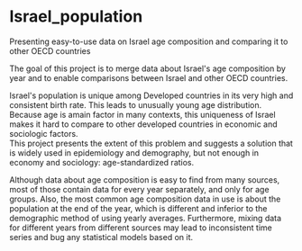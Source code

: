 # Israel_population
Presenting easy-to-use data on Israel age composition and comparing it to other OECD countries


The goal of this project is to merge data about Israel's age composition by year and to enable comparisons between Israel and other OECD countries. 

Israel's population is unique among Developed countries in its very high and consistent birth rate. This leads to unusually young age distribution. Because age is amain factor in many contexts, this uniqueness of Israel makes it hard to compare to other developed countries in economic and sociologic factors.  
This project presents the extent of this problem and suggests a solution that is widely used in epidemiology and demography, but not enough in economy and sociology: age-standardized ratios.


Although data about age composition is easy to find from many sources, 
most of those contain data for every year separately, and only for age groups. Also, the most common age composition data in use is about the population at the end of the year, which is different and inferior to the demographic method of using yearly averages. Furthermore, mixing data for different years from different sources may lead to inconsistent time series and bug any statistical models based on it. 
